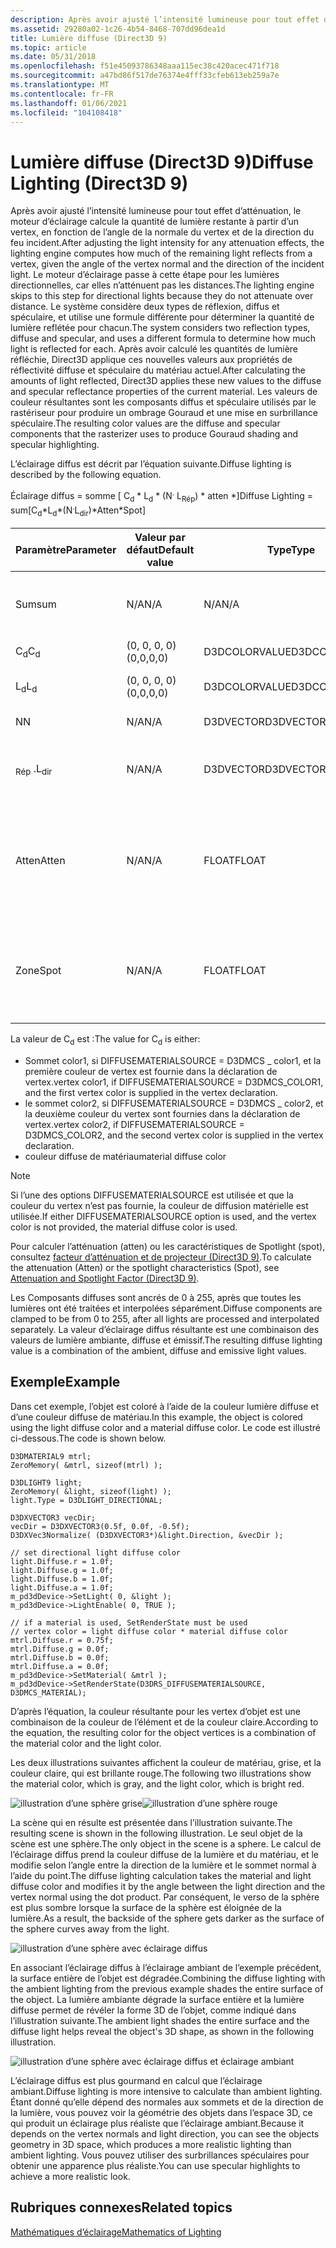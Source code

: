 ```yaml
---
description: Après avoir ajusté l’intensité lumineuse pour tout effet d’atténuation, le moteur d’éclairage calcule la quantité de lumière restante à partir d’un vertex, en fonction de l’angle de la normale du vertex et de la direction du feu incident.
ms.assetid: 29280a02-1c26-4b54-8468-707dd96dea1d
title: Lumière diffuse (Direct3D 9)
ms.topic: article
ms.date: 05/31/2018
ms.openlocfilehash: f51e45093786348aaa115ec38c420acec471f718
ms.sourcegitcommit: a47bd86f517de76374e4fff33cfeb613eb259a7e
ms.translationtype: MT
ms.contentlocale: fr-FR
ms.lasthandoff: 01/06/2021
ms.locfileid: "104108418"
---
```

# <a name="diffuse-lighting-direct3d-9"></a><span data-ttu-id="21540-103">Lumière diffuse (Direct3D 9)</span><span class="sxs-lookup"><span data-stu-id="21540-103">Diffuse Lighting (Direct3D 9)</span></span>

<span data-ttu-id="21540-104">Après avoir ajusté l’intensité lumineuse pour tout effet d’atténuation, le moteur d’éclairage calcule la quantité de lumière restante à partir d’un vertex, en fonction de l’angle de la normale du vertex et de la direction du feu incident.</span><span class="sxs-lookup"><span data-stu-id="21540-104">After adjusting the light intensity for any attenuation effects, the lighting engine computes how much of the remaining light reflects from a vertex, given the angle of the vertex normal and the direction of the incident light.</span></span> <span data-ttu-id="21540-105">Le moteur d’éclairage passe à cette étape pour les lumières directionnelles, car elles n’atténuent pas les distances.</span><span class="sxs-lookup"><span data-stu-id="21540-105">The lighting engine skips to this step for directional lights because they do not attenuate over distance.</span></span> <span data-ttu-id="21540-106">Le système considère deux types de réflexion, diffus et spéculaire, et utilise une formule différente pour déterminer la quantité de lumière reflétée pour chacun.</span><span class="sxs-lookup"><span data-stu-id="21540-106">The system considers two reflection types, diffuse and specular, and uses a different formula to determine how much light is reflected for each.</span></span> <span data-ttu-id="21540-107">Après avoir calculé les quantités de lumière réfléchie, Direct3D applique ces nouvelles valeurs aux propriétés de réflectivité diffuse et spéculaire du matériau actuel.</span><span class="sxs-lookup"><span data-stu-id="21540-107">After calculating the amounts of light reflected, Direct3D applies these new values to the diffuse and specular reflectance properties of the current material.</span></span> <span data-ttu-id="21540-108">Les valeurs de couleur résultantes sont les composants diffus et spéculaire utilisés par le rastériseur pour produire un ombrage Gouraud et une mise en surbrillance spéculaire.</span><span class="sxs-lookup"><span data-stu-id="21540-108">The resulting color values are the diffuse and specular components that the rasterizer uses to produce Gouraud shading and specular highlighting.</span></span>

<span data-ttu-id="21540-109">L’éclairage diffus est décrit par l’équation suivante.</span><span class="sxs-lookup"><span data-stu-id="21540-109">Diffuse lighting is described by the following equation.</span></span>

<span data-ttu-id="21540-110">Éclairage diffus = somme \[ C<sub>d</sub> \* L<sub>d</sub> \* (N<sup>.</sup> L<sub>Rép</sub>) \* atten \*\]</span><span class="sxs-lookup"><span data-stu-id="21540-110">Diffuse Lighting = sum\[C<sub>d</sub>\*L<sub>d</sub>\*(N<sup>.</sup>L<sub>dir</sub>)\*Atten\*Spot\]</span></span>



| <span data-ttu-id="21540-111">Paramètre</span><span class="sxs-lookup"><span data-stu-id="21540-111">Parameter</span></span>       | <span data-ttu-id="21540-112">Valeur par défaut</span><span class="sxs-lookup"><span data-stu-id="21540-112">Default value</span></span> | <span data-ttu-id="21540-113">Type</span><span class="sxs-lookup"><span data-stu-id="21540-113">Type</span></span>          | <span data-ttu-id="21540-114">Description</span><span class="sxs-lookup"><span data-stu-id="21540-114">Description</span></span>                                                                                                   |
|-----------------|---------------|---------------|---------------------------------------------------------------------------------------------------------------|
| <span data-ttu-id="21540-115">Sum</span><span class="sxs-lookup"><span data-stu-id="21540-115">sum</span></span>             | <span data-ttu-id="21540-116">N/A</span><span class="sxs-lookup"><span data-stu-id="21540-116">N/A</span></span>           | <span data-ttu-id="21540-117">N/A</span><span class="sxs-lookup"><span data-stu-id="21540-117">N/A</span></span>           | <span data-ttu-id="21540-118">Somme du composant de diffusion de chaque lumière.</span><span class="sxs-lookup"><span data-stu-id="21540-118">Summation of each light's diffuse component.</span></span>                                                                  |
| <span data-ttu-id="21540-119">C<sub>d</sub></span><span class="sxs-lookup"><span data-stu-id="21540-119">C<sub>d</sub></span></span>   | <span data-ttu-id="21540-120">(0, 0, 0, 0)</span><span class="sxs-lookup"><span data-stu-id="21540-120">(0,0,0,0)</span></span>     | <span data-ttu-id="21540-121">D3DCOLORVALUE</span><span class="sxs-lookup"><span data-stu-id="21540-121">D3DCOLORVALUE</span></span> | <span data-ttu-id="21540-122">Couleur diffuse.</span><span class="sxs-lookup"><span data-stu-id="21540-122">Diffuse color.</span></span>                                                                                                |
| <span data-ttu-id="21540-123">L<sub>d</sub></span><span class="sxs-lookup"><span data-stu-id="21540-123">L<sub>d</sub></span></span>   | <span data-ttu-id="21540-124">(0, 0, 0, 0)</span><span class="sxs-lookup"><span data-stu-id="21540-124">(0,0,0,0)</span></span>     | <span data-ttu-id="21540-125">D3DCOLORVALUE</span><span class="sxs-lookup"><span data-stu-id="21540-125">D3DCOLORVALUE</span></span> | <span data-ttu-id="21540-126">Couleur diffuse de la lumière.</span><span class="sxs-lookup"><span data-stu-id="21540-126">Light diffuse color.</span></span>                                                                                          |
| <span data-ttu-id="21540-127">N</span><span class="sxs-lookup"><span data-stu-id="21540-127">N</span></span>               | <span data-ttu-id="21540-128">N/A</span><span class="sxs-lookup"><span data-stu-id="21540-128">N/A</span></span>           | <span data-ttu-id="21540-129">D3DVECTOR</span><span class="sxs-lookup"><span data-stu-id="21540-129">D3DVECTOR</span></span>     | <span data-ttu-id="21540-130">Vertex-normal</span><span class="sxs-lookup"><span data-stu-id="21540-130">Vertex normal</span></span>                                                                                                 |
| <span data-ttu-id="21540-131"><sub>Rép</sub> .</span><span class="sxs-lookup"><span data-stu-id="21540-131">L<sub>dir</sub></span></span> | <span data-ttu-id="21540-132">N/A</span><span class="sxs-lookup"><span data-stu-id="21540-132">N/A</span></span>           | <span data-ttu-id="21540-133">D3DVECTOR</span><span class="sxs-lookup"><span data-stu-id="21540-133">D3DVECTOR</span></span>     | <span data-ttu-id="21540-134">Vecteur de direction du sommet de l’objet à la lumière.</span><span class="sxs-lookup"><span data-stu-id="21540-134">Direction vector from object vertex to the light.</span></span>                                                             |
| <span data-ttu-id="21540-135">Atten</span><span class="sxs-lookup"><span data-stu-id="21540-135">Atten</span></span>           | <span data-ttu-id="21540-136">N/A</span><span class="sxs-lookup"><span data-stu-id="21540-136">N/A</span></span>           | <span data-ttu-id="21540-137">FLOAT</span><span class="sxs-lookup"><span data-stu-id="21540-137">FLOAT</span></span>         | <span data-ttu-id="21540-138">Atténuation de la lumière.</span><span class="sxs-lookup"><span data-stu-id="21540-138">Light attenuation.</span></span> <span data-ttu-id="21540-139">Consultez [facteur d’atténuation et de focalisation (Direct3D 9)](attenuation-and-spotlight-factor.md).</span><span class="sxs-lookup"><span data-stu-id="21540-139">See [Attenuation and Spotlight Factor (Direct3D 9)](attenuation-and-spotlight-factor.md).</span></span> |
| <span data-ttu-id="21540-140">Zone</span><span class="sxs-lookup"><span data-stu-id="21540-140">Spot</span></span>            | <span data-ttu-id="21540-141">N/A</span><span class="sxs-lookup"><span data-stu-id="21540-141">N/A</span></span>           | <span data-ttu-id="21540-142">FLOAT</span><span class="sxs-lookup"><span data-stu-id="21540-142">FLOAT</span></span>         | <span data-ttu-id="21540-143">Facteur Gong.</span><span class="sxs-lookup"><span data-stu-id="21540-143">Spotlight factor.</span></span> <span data-ttu-id="21540-144">Consultez [facteur d’atténuation et de focalisation (Direct3D 9)](attenuation-and-spotlight-factor.md).</span><span class="sxs-lookup"><span data-stu-id="21540-144">See [Attenuation and Spotlight Factor (Direct3D 9)](attenuation-and-spotlight-factor.md).</span></span>  |



 

<span data-ttu-id="21540-145">La valeur de C<sub>d</sub> est :</span><span class="sxs-lookup"><span data-stu-id="21540-145">The value for C<sub>d</sub> is either:</span></span>

-   <span data-ttu-id="21540-146">Sommet color1, si DIFFUSEMATERIALSOURCE = D3DMCS \_ color1, et la première couleur de vertex est fournie dans la déclaration de vertex.</span><span class="sxs-lookup"><span data-stu-id="21540-146">vertex color1, if DIFFUSEMATERIALSOURCE = D3DMCS\_COLOR1, and the first vertex color is supplied in the vertex declaration.</span></span>
-   <span data-ttu-id="21540-147">le sommet color2, si DIFFUSEMATERIALSOURCE = D3DMCS \_ color2, et la deuxième couleur du vertex sont fournies dans la déclaration de vertex.</span><span class="sxs-lookup"><span data-stu-id="21540-147">vertex color2, if DIFFUSEMATERIALSOURCE = D3DMCS\_COLOR2, and the second vertex color is supplied in the vertex declaration.</span></span>
-   <span data-ttu-id="21540-148">couleur diffuse de matériau</span><span class="sxs-lookup"><span data-stu-id="21540-148">material diffuse color</span></span>

> [!Note]  
> <span data-ttu-id="21540-149">Si l’une des options DIFFUSEMATERIALSOURCE est utilisée et que la couleur du vertex n’est pas fournie, la couleur de diffusion matérielle est utilisée.</span><span class="sxs-lookup"><span data-stu-id="21540-149">If either DIFFUSEMATERIALSOURCE option is used, and the vertex color is not provided, the material diffuse color is used.</span></span>

 

<span data-ttu-id="21540-150">Pour calculer l’atténuation (atten) ou les caractéristiques de Spotlight (spot), consultez [facteur d’atténuation et de projecteur (Direct3D 9)](attenuation-and-spotlight-factor.md).</span><span class="sxs-lookup"><span data-stu-id="21540-150">To calculate the attenuation (Atten) or the spotlight characteristics (Spot), see [Attenuation and Spotlight Factor (Direct3D 9)](attenuation-and-spotlight-factor.md).</span></span>

<span data-ttu-id="21540-151">Les Composants diffuses sont ancrés de 0 à 255, après que toutes les lumières ont été traitées et interpolées séparément.</span><span class="sxs-lookup"><span data-stu-id="21540-151">Diffuse components are clamped to be from 0 to 255, after all lights are processed and interpolated separately.</span></span> <span data-ttu-id="21540-152">La valeur d’éclairage diffus résultante est une combinaison des valeurs de lumière ambiante, diffuse et émissif.</span><span class="sxs-lookup"><span data-stu-id="21540-152">The resulting diffuse lighting value is a combination of the ambient, diffuse and emissive light values.</span></span>

## <a name="example"></a><span data-ttu-id="21540-153">Exemple</span><span class="sxs-lookup"><span data-stu-id="21540-153">Example</span></span>

<span data-ttu-id="21540-154">Dans cet exemple, l’objet est coloré à l’aide de la couleur lumière diffuse et d’une couleur diffuse de matériau.</span><span class="sxs-lookup"><span data-stu-id="21540-154">In this example, the object is colored using the light diffuse color and a material diffuse color.</span></span> <span data-ttu-id="21540-155">Le code est illustré ci-dessous.</span><span class="sxs-lookup"><span data-stu-id="21540-155">The code is shown below.</span></span>


```
D3DMATERIAL9 mtrl;
ZeroMemory( &mtrl, sizeof(mtrl) );

D3DLIGHT9 light;
ZeroMemory( &light, sizeof(light) );
light.Type = D3DLIGHT_DIRECTIONAL;

D3DXVECTOR3 vecDir;
vecDir = D3DXVECTOR3(0.5f, 0.0f, -0.5f);
D3DXVec3Normalize( (D3DXVECTOR3*)&light.Direction, &vecDir );

// set directional light diffuse color
light.Diffuse.r = 1.0f;
light.Diffuse.g = 1.0f;
light.Diffuse.b = 1.0f;
light.Diffuse.a = 1.0f;
m_pd3dDevice->SetLight( 0, &light );
m_pd3dDevice->LightEnable( 0, TRUE );

// if a material is used, SetRenderState must be used
// vertex color = light diffuse color * material diffuse color
mtrl.Diffuse.r = 0.75f;
mtrl.Diffuse.g = 0.0f;
mtrl.Diffuse.b = 0.0f;
mtrl.Diffuse.a = 0.0f;
m_pd3dDevice->SetMaterial( &mtrl );
m_pd3dDevice->SetRenderState(D3DRS_DIFFUSEMATERIALSOURCE, D3DMCS_MATERIAL);
```



<span data-ttu-id="21540-156">D’après l’équation, la couleur résultante pour les vertex d’objet est une combinaison de la couleur de l’élément et de la couleur claire.</span><span class="sxs-lookup"><span data-stu-id="21540-156">According to the equation, the resulting color for the object vertices is a combination of the material color and the light color.</span></span>

<span data-ttu-id="21540-157">Les deux illustrations suivantes affichent la couleur de matériau, grise, et la couleur claire, qui est brillante rouge.</span><span class="sxs-lookup"><span data-stu-id="21540-157">The following two illustrations show the material color, which is gray, and the light color, which is bright red.</span></span>

![illustration d’une sphère grise](images/amb1.jpg)![illustration d’une sphère rouge](images/lightred.jpg)

<span data-ttu-id="21540-160">La scène qui en résulte est présentée dans l’illustration suivante.</span><span class="sxs-lookup"><span data-stu-id="21540-160">The resulting scene is shown in the following illustration.</span></span> <span data-ttu-id="21540-161">Le seul objet de la scène est une sphère.</span><span class="sxs-lookup"><span data-stu-id="21540-161">The only object in the scene is a sphere.</span></span> <span data-ttu-id="21540-162">Le calcul de l’éclairage diffus prend la couleur diffuse de la lumière et du matériau, et le modifie selon l’angle entre la direction de la lumière et le sommet normal à l’aide du point.</span><span class="sxs-lookup"><span data-stu-id="21540-162">The diffuse lighting calculation takes the material and light diffuse color and modifies it by the angle between the light direction and the vertex normal using the dot product.</span></span> <span data-ttu-id="21540-163">Par conséquent, le verso de la sphère est plus sombre lorsque la surface de la sphère est éloignée de la lumière.</span><span class="sxs-lookup"><span data-stu-id="21540-163">As a result, the backside of the sphere gets darker as the surface of the sphere curves away from the light.</span></span>

![illustration d’une sphère avec éclairage diffus](images/lightd.jpg)

<span data-ttu-id="21540-165">En associant l’éclairage diffus à l’éclairage ambiant de l’exemple précédent, la surface entière de l’objet est dégradée.</span><span class="sxs-lookup"><span data-stu-id="21540-165">Combining the diffuse lighting with the ambient lighting from the previous example shades the entire surface of the object.</span></span> <span data-ttu-id="21540-166">La lumière ambiante dégrade la surface entière et la lumière diffuse permet de révéler la forme 3D de l’objet, comme indiqué dans l’illustration suivante.</span><span class="sxs-lookup"><span data-stu-id="21540-166">The ambient light shades the entire surface and the diffuse light helps reveal the object's 3D shape, as shown in the following illustration.</span></span>

![illustration d’une sphère avec éclairage diffus et éclairage ambiant](images/lightad.jpg)

<span data-ttu-id="21540-168">L’éclairage diffus est plus gourmand en calcul que l’éclairage ambiant.</span><span class="sxs-lookup"><span data-stu-id="21540-168">Diffuse lighting is more intensive to calculate than ambient lighting.</span></span> <span data-ttu-id="21540-169">Étant donné qu’elle dépend des normales aux sommets et de la direction de la lumière, vous pouvez voir la géométrie des objets dans l’espace 3D, ce qui produit un éclairage plus réaliste que l’éclairage ambiant.</span><span class="sxs-lookup"><span data-stu-id="21540-169">Because it depends on the vertex normals and light direction, you can see the objects geometry in 3D space, which produces a more realistic lighting than ambient lighting.</span></span> <span data-ttu-id="21540-170">Vous pouvez utiliser des surbrillances spéculaires pour obtenir une apparence plus réaliste.</span><span class="sxs-lookup"><span data-stu-id="21540-170">You can use specular highlights to achieve a more realistic look.</span></span>

## <a name="related-topics"></a><span data-ttu-id="21540-171">Rubriques connexes</span><span class="sxs-lookup"><span data-stu-id="21540-171">Related topics</span></span>

<dl> <dt>

[<span data-ttu-id="21540-172">Mathématiques d’éclairage</span><span class="sxs-lookup"><span data-stu-id="21540-172">Mathematics of Lighting</span></span>](mathematics-of-lighting.md)
</dt> </dl>

 

 



